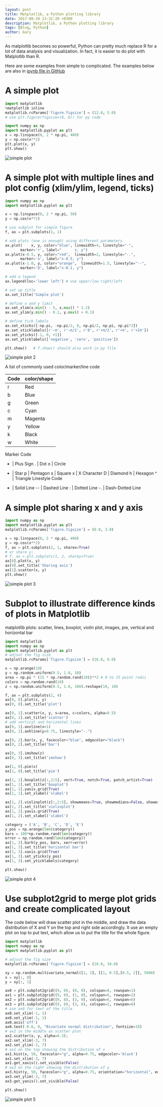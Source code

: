 ```yaml
---
layout: post
title: Matplotlib, a Python plotting library
date: 2017-08-20 13:32:20 +0300
description: Matplotlib, a Python plotting library
tags: [Blog, Python]
author: Gary
---
```


As matplotlib becomes so powerful, Python can pretty much replace R for a lot of data analysis and visualization. In fact, it is easier to do plot with Matplotlib than R.

Here are some examples from simple to complicated. The examples below are also in [ipynb file in GitHub](https://github.com/welcomege/Scientific-Python/blob/master/02.Sci-Python.Matplotlib.ipynb)

# A simple plot

```py
import matplotlib
%matplotlib inline
matplotlib.rcParams['figure.figsize'] = (12.0, 5.0)
# use plt.figure(figsize=(8, 6)) for py code

import numpy as np
import matplotlib.pyplot as plt
x = np.linspace(0, 2 * np.pi, 400)
y = np.cos(x**2)
plt.plot(x, y)
plt.show()
```

![simple plot](/images/2017/matplotlib1.png)

# A simple plot with multiple lines and plot config (xlim/ylim, legend, ticks)

```py
import numpy as np
import matplotlib.pyplot as plt

x = np.linspace(0, 2 * np.pi, 50)
y = np.cos(x**2)

# use subplot for simple figure
f, ax = plt.subplots(1, 1)

# add plots (one is enough) using different parameters
ax.plot(    x, y, color="blue", linewidth=4, linestyle="-",
       marker='+', label="      x, y")
ax.plot(x-0.5, y, color="red",  linewidth=2, linestyle="-.",
       marker='o', label="x-0.5, y")
ax.plot(x-1.0, y, color="orange",  linewidth=1.5, linestyle="--",
       marker='D', label="x-0.1, y")

# add a legend
ax.legend(loc='lower left') # use upper/low right/left

# set up title
ax.set_title('Simple plot')

# define x and y limit
ax.set_xlim(x.min() - 5, x.max() * 1.2)   
ax.set_ylim(y.min() - 0.1, y.max() + 0.1)

# define tick labels
ax.set_xticks([-np.pi, -np.pi/2, 0, np.pi/2, np.pi, np.pi*2])
ax.set_xticklabels([r'−π', r'−π/2', r'0', r'+π/2', r'+π', r'+2π'])
ax.set_yticks([-1, 0, +1])
ax.set_yticklabels(['negative', 'zero', 'positive'])

plt.show()   # f.show() should also work in py file
```

![simple plot 2](/images/2017/matplotlib2.png)

A list of commonly used color/marker/line code

Code | color/shape
--- | ---
r | Red
b | Blue
g | Green
c | Cyan
m | Magenta
y | Yellow
k | Black
w | White
Marker Code
+ | Plus Sign
. | Dot
o | Circle
* | Star
p | Pentagon
s | Square
x | X Character
D | Diamond
h | Hexagon
^ | Triangle
Linestyle Code
- | Solid Line
-- | Dashed Line
: | Dotted Line
-. | Dash-Dotted Line

# A simple plot sharing x and y axis
```py
import numpy as np
import matplotlib.pyplot as plt
matplotlib.rcParams['figure.figsize'] = (6.0, 3.0)

x = np.linspace(0, 2 * np.pi, 400)
y = np.cos(x**2)
f, ax = plt.subplots(2, 1, sharex=True)  
# or share y:
# f, ax = plt.subplots(1, 2, sharey=True)
ax[0].plot(x, y)
ax[0].set_title('Sharing axis')
ax[1].scatter(x, y)
plt.show()
```

![simple plot 3](/images/2017/matplotlib3.png)

# Subplot to illustrate difference kinds of plots in Matplotlib

matplotlib plots: scatter, lines, boxplot, violin plot, images, pie, vertical and horizontal bar

```py
import matplotlib
import numpy as np
import matplotlib.pyplot as plt
# adjsut the fig size
matplotlib.rcParams['figure.figsize'] = (16.0, 8.0)

x = np.arange(10)
y = np.random.uniform(0.5, 1.0, 10)
area = np.pi * (15 * np.random.rand(10))**2 # 0 to 15 point radii
colors = np.random.rand(10)
z = np.random.uniform(0.5, 1.0, 100).reshape(10, 10)

f, ax = plt.subplots(2, 4)
ax[0, 0].plot(x, y)
ax[0, 0].set_title('plot')

ax[0, 1].scatter(x, y, s=area, c=colors, alpha=0.5)
ax[0, 1].set_title('scatter')
# add vertical and horizontal lines
ax[0, 1].axvline(x=1)
ax[0, 1].axhline(y=0.75, linestyle="-.")

ax[0, 2].bar(x, y, facecolor="blue", edgecolor="black")
ax[0, 2].set_title('bar')

ax[0, 3].imshow(z)
ax[0, 3].set_title('imshow')

ax[1, 0].pie(x)
ax[1, 0].set_title('pie')

ax[1, 1].boxplot(z[:,2:5], vert=True, notch=True, patch_artist=True)
ax[1, 1].set_title('boxplot')
ax[1, 1].yaxis.grid(True)
ax[1, 1].set_xlabel('xlabel')

ax[1, 2].violinplot(z[:,2:5], showmeans=True, showmedians=False, showextrema=False)
ax[1, 2].set_title('violinplot')
ax[1, 2].yaxis.grid(True)
ax[1, 2].set_xlabel('xlabel')

category = ('A', 'B', 'C', 'D', 'E')
y_pos = np.arange(len(category))
barx = 100*np.random.rand(len(category))
error = np.random.rand(len(category))
ax[1, 3].barh(y_pos, barx, xerr=error)
ax[1, 3].set_title('horizontal bar')
ax[1, 3].xaxis.grid(True)
ax[1, 3].set_yticks(y_pos)
ax[1, 3].set_yticklabels(category)

plt.show()
```

![simple plot 4](/images/2017/matplotlib4.png)

# Use subplot2grid to merge plot grids and create complicated layout

The code below will draw scatter plot in the middle, and draw the data distribution of X and Y on the top and right side accordingly. It use an empty plot on top to put text, which allow us to put the title for the whole figure.

```py
import matplotlib
import numpy as np
import matplotlib.pyplot as plt

# adjsut the fig size
matplotlib.rcParams['figure.figsize'] = (10.0, 10.0)

xy = np.random.multivariate_normal([1, 2], [[1, 0.5],[0.5, 2]], 5000)
x = xy[:, 0]
y = xy[:, 1]

ax0 = plt.subplot2grid((9, 8), (0, 0), colspan=8, rowspan=1)
ax1 = plt.subplot2grid((9, 8), (1, 0), colspan=6, rowspan=2)
ax2 = plt.subplot2grid((9, 8), (3, 0), colspan=6, rowspan=6)
ax3 = plt.subplot2grid((9, 8), (3, 6), colspan=2, rowspan=6)
# use ax0 for text of the title
ax0.set_xlim(-1, 1)
ax0.set_ylim(-1, 1)
ax0.axis('off')
ax0.text(-0.6, 0, "Bivariate normal distribution", fontsize=18)
# ax2 in the middle as scatter plot
ax2.scatter(x, y, alpha=0.3);
ax2.set_xlim(-3, 7)
ax2.set_ylim(-3, 7)
# ax1 on the top showing the distribution of x
ax1.hist(x, 50, facecolor="g", alpha=0.75, edgecolor='black')
ax1.set_xlim(-3, 7)
ax1.get_xaxis().set_visible(False)
# ax3 on the right showing the distribution of y
ax3.hist(y, 50, facecolor="g", alpha=0.75, orientation="horizontal", edgecolor='black')
ax3.set_ylim(-3, 7)
ax3.get_yaxis().set_visible(False)

plt.show()
```

![simple plot 5](/images/2017/matplotlib5.jpg)
